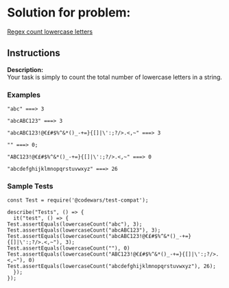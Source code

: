 # Solution for problem:

[Regex count lowercase letters](https://www.codewars.com/kata/56a946cd7bd95ccab2000055)

## Instructions

**Description:**  
Your task is simply to count the total number of lowercase letters in a string.

### Examples

```plaintext
"abc" ===> 3

"abcABC123" ===> 3

"abcABC123!@€£#$%^&*()_-+=}{[]|\':;?/>.<,~" ===> 3

"" ===> 0;

"ABC123!@€£#$%^&*()_-+=}{[]|\':;?/>.<,~" ===> 0

"abcdefghijklmnopqrstuvwxyz" ===> 26
```

### Sample Tests

```plaintext
const Test = require('@codewars/test-compat');

describe("Tests", () => {
  it("test", () => {
Test.assertEquals(lowercaseCount("abc"), 3);
Test.assertEquals(lowercaseCount("abcABC123"), 3);
Test.assertEquals(lowercaseCount("abcABC123!@€£#$%^&*()_-+=}{[]|\':;?/>.<,~"), 3);
Test.assertEquals(lowercaseCount(""), 0)
Test.assertEquals(lowercaseCount("ABC123!@€£#$%^&*()_-+=}{[]|\':;?/>.<,~"), 0)
Test.assertEquals(lowercaseCount("abcdefghijklmnopqrstuvwxyz"), 26);
  });
});
```
